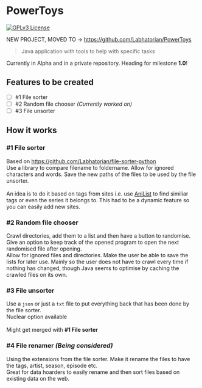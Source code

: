 # PowerToys
[![GPLv3 License](https://img.shields.io/badge/License-GPL%20v3-yellow.svg)](https://github.com/Labhatorian/PowerToys/blob/main/LICENSE)

NEW PROJECT, MOVED TO -> https://github.com/Labhatorian/PowerToys

> Java application with tools to help with specific tasks

Currently in Alpha and in a private repository. Heading for milestone **1.0**!

## Features to be created
- [ ] #1 File sorter
- [ ] #2 Random file chooser *(Currently worked on)*
- [ ] #3 File unsorter

## How it works
### #1 File sorter
Based on https://github.com/Labhatorian/file-sorter-python <br>
Use a library to compare filename to foldername. Allow for ignored characters and words. Save the new paths of the files to be used by the file unsorter.
<br><br>An idea is to do it based on tags from sites i.e. use [AniList](https://anilist.co/) to find similiar tags or even the series it belongs to.
This had to be a dynamic feature so you can easily add new sites. 

### #2 Random file chooser
Crawl directories, add them to a list and then have a button to randomise. Give an option to keep track of the opened program to
open the next randomised file after opening. <br>
Allow for ignored files and directories. Make the user be able to save the lists for later use.
Mainly so the user does not have to crawl every time if nothing has changed, though Java seems to optimise by caching the crawled files on its own.

### #3 File unsorter
Use a `json` or just a `txt` file to put everything back that has been done by the file sorter. 
<br> Nuclear option available<br><br>
Might get merged with **#1 File sorter**
### #4 File renamer *(Being considered)*
Using the extensions from the file sorter. Make it rename the files to have the tags, artist, season, episode etc.
<br> Great for data hoarders to easily rename and then sort files based on existing data on the web.
